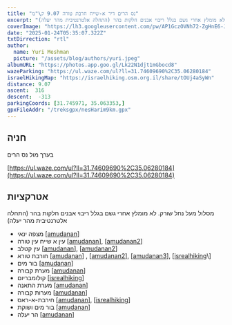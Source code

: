 ```yaml
--- 
title: "נס הרים דיר א-שייח חרבת טורה 9.07 ק\"מ"
excerpt: "מסלול מעל נחל שורק. לא מומלץ אחרי גשם בגלל ריבוי אבנים חלקות בהר (התחלה אלטרנטיבית מהר יעלה)"
coverImage: "https://lh3.googleusercontent.com/pw/AP1GczOVNh72-ZgHnE6-JeEEYd9td9mVp5L0JH5paO6Kuyibs_LOOYexmYNtLAYWPrsRS9aulir38tYUJW6Mhhowg9Jjuq_oPpsbngebaRf7mQPnnpu6UxnO=w1300-h630"
date: "2025-01-24T05:35:07.322Z"
txtDirrection: "rtl"
author:
  name: Yuri Meshman
  picture: "/assets/blog/authors/yuri.jpeg"
albumURL: "https://photos.app.goo.gl/Lk22N1djt1mGbocd8"
wazeParking: "https://ul.waze.com/ul?ll=31.74609690%2C35.06280184"
israelHikingMap: "https://israelhiking.osm.org.il/share/tOUj4aSyWn"
distance: 9.07
ascent:  316
descent:  -313
parkingCoords: [31.745971, 35.063353,]
gpxFileAddr: "/treksgpx/nesHarim9km.gpx"
---
```



## חניה
בערך
מול נס הרים

[https://ul.waze.com/ul?ll=31.74609690%2C35.06280184](https://ul.waze.com/ul?ll=31.74609690%2C35.06280184)


## אטרקציות
מסלול מעל נחל שורק. לא מומלץ אחרי גשם בגלל ריבוי אבנים חלקות בהר (התחלה אלטרנטיבית מהר יעלה)
- מצפה ינאי  \[[amudanan](https://amudanan.co.il/#!wiki=P930135)\]
- עין א שייח עין טורה  \[[amudanan](https://amudanan.co.il/#!wiki=P175587)\], \[[amudanan2](https://amudanan.co.il/#!wiki=P289319)\]
- עין קטלב  \[[amudanan](https://amudanan.co.il/#!wiki=P106688)\], \[[amudanan2](https://amudanan.co.il/#!wiki=P537769)\]
- חורבת טורא \[[amudanan](https://amudanan.co.il/#!wiki=P973961)\] , \[[amudanan2](https://amudanan.co.il/#!wiki=P466905)\], \[[amudanan3](https://amudanan.co.il/#!wiki=P851449)\], \[[isrealhiking](https://israelhiking.osm.org.il/poi/OSM/node_4375306175?)\] 
- בור מים \[[amudanan](https://amudanan.co.il/#!wiki=P808080)\]
- מערת קבורה \[[amudanan](https://amudanan.co.il/#!wiki=P229551)\]
- קולומבריום \[[isrealhiking](http://sraelhiking.osm.org.il/poi/OSM/node_8687889217)\]
- מערת התאנה \[[amudanan](https://amudanan.co.il/#!wiki=P996954)\]
- מערות קבורה \[[amudanan](https://amudanan.co.il/#!wiki=P775762)\]
- חירבת-א-ראס \[[amudanan](https://amudanan.co.il/#!wiki=P432207)\], \[[isrealhiking](https://israelhiking.osm.org.il/poi/OSM/node_10058883808)\]
- בור מים ושוקת \[[amudanan](https://amudanan.co.il/#!wiki=P10258)\]
- הר יעלה \[[amudanan](https://amudanan.co.il/#!wiki=P960211)\]


